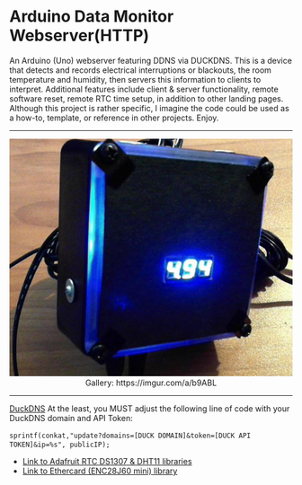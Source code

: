 # Arduino Data Monitor Webserver(HTTP)

An Arduino (Uno) webserver featuring DDNS via DUCKDNS. This is a device that detects and records electrical interruptions or blackouts, the room temperature and humidity, then servers this information to clients to interpret. Additional features include client & server functionality, remote software reset, remote RTC time setup, in addition to other landing pages. Although this project is rather specific, I imagine the code could be used as a how-to, template, or reference in other projects. Enjoy.


<hr>
<p align="center">
  <img src="https://github.com/datguy-dev/Arduino_Data_Monitor-HTTP-/blob/master/vGmDDx7.jpg" title="Main Window"><br>
  Gallery: https://imgur.com/a/b9ABL
</p>
<hr>


[DuckDNS](https://www.duckdns.org/) At the least, you MUST adjust the following line of code with your DuckDNS domain and API Token:
```
sprintf(conkat,"update?domains=[DUCK DOMAIN]&token=[DUCK API TOKEN]&ip=%s", publicIP);
```
* [Link to Adafruit RTC DS1307 & DHT11 libraries](https://github.com/adafruit)
* [Link to Ethercard (ENC28J60 mini) library](https://github.com/jcw/ethercard)
